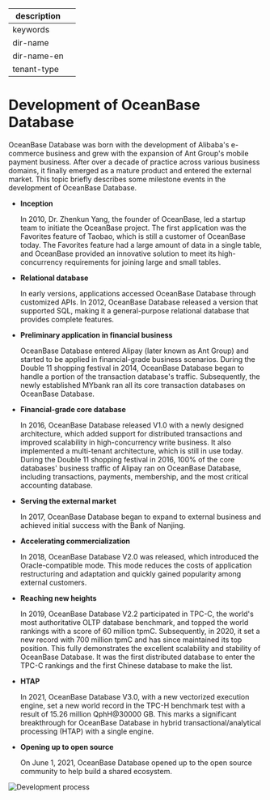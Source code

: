 |description||
|---|---|
|keywords||
|dir-name||
|dir-name-en||
|tenant-type||

# Development of OceanBase Database

OceanBase Database was born with the development of Alibaba's e-commerce business and grew with the expansion of Ant Group's mobile payment business. After over a decade of practice across various business domains, it finally emerged as a mature product and entered the external market. This topic briefly describes some milestone events in the development of OceanBase Database.

* **Inception** 
   
   In 2010, Dr. Zhenkun Yang, the founder of OceanBase, led a startup team to initiate the OceanBase project. The first application was the Favorites feature of Taobao, which is still a customer of OceanBase today. The Favorites feature had a large amount of data in a single table, and OceanBase provided an innovative solution to meet its high-concurrency requirements for joining large and small tables.


* **Relational database**

   In early versions, applications accessed OceanBase Database through customized APIs. In 2012, OceanBase Database released a version that supported SQL, making it a general-purpose relational database that provides complete features.


* **Preliminary application in financial business**

   OceanBase Database entered Alipay (later known as Ant Group) and started to be applied in financial-grade business scenarios. During the Double 11 shopping festival in 2014, OceanBase Database began to handle a portion of the transaction database's traffic. Subsequently, the newly established MYbank ran all its core transaction databases on OceanBase Database.

* **Financial-grade core database**

   In 2016, OceanBase Database released V1.0 with a newly designed architecture, which added support for distributed transactions and improved scalability in high-concurrency write business. It also implemented a multi-tenant architecture, which is still in use today. During the Double 11 shopping festival in 2016, 100% of the core databases' business traffic of Alipay ran on OceanBase Database, including transactions, payments, membership, and the most critical accounting database.


* **Serving the external market**

   In 2017, OceanBase Database began to expand to external business and achieved initial success with the Bank of Nanjing.


* **Accelerating commercialization**

   In 2018, OceanBase Database V2.0 was released, which introduced the Oracle-compatible mode. This mode reduces the costs of application restructuring and adaptation and quickly gained popularity among external customers.


* **Reaching new heights**

   In 2019, OceanBase Database V2.2 participated in TPC-C, the world's most authoritative OLTP database benchmark, and topped the world rankings with a score of 60 million tpmC. Subsequently, in 2020, it set a new record with 700 million tpmC and has since maintained its top position. This fully demonstrates the excellent scalability and stability of OceanBase Database. It was the first distributed database to enter the TPC-C rankings and the first Chinese database to make the list.


* **HTAP**

   In 2021, OceanBase Database V3.0, with a new vectorized execution engine, set a new world record in the TPC-H benchmark test with a result of 15.26 million QphH@30000 GB. This marks a significant breakthrough for OceanBase Database in hybrid transactional/analytical processing (HTAP) with a single engine.


* **Opening up to open source**

   On June 1, 2021, OceanBase Database opened up to the open source community to help build a shared ecosystem.


![Development process](https://obbusiness-private.oss-cn-shanghai.aliyuncs.com/doc/img/observer-enterprise/V4.2.1/EN_US/700.reference/100.oceanbase-database-concepts/%E5%86%85%E6%A0%B805.png)
